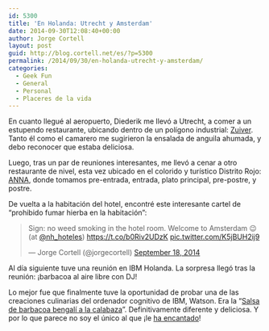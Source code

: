 ```yaml
---
id: 5300
title: 'En Holanda: Utrecht y Amsterdam'
date: 2014-09-30T12:08:40+00:00
author: Jorge Cortell
layout: post
guid: http://blog.cortell.net/es/?p=5300
permalink: /2014/09/30/en-holanda-utrecht-y-amsterdam/
categories:
  - Geek Fun
  - General
  - Personal
  - Placeres de la vida
---
```

En cuanto llegué al aeropuerto, Diederik me llevó a Utrecht, a comer a un estupendo restaurante, ubicando dentro de un polígono industrial: <a title="http://www.zuivergastvrij.nl/" href="http://www.zuivergastvrij.nl/" target="_blank">Zuiver</a>. Tanto él como el camarero me sugirieron la ensalada de anguila ahumada, y debo reconocer que estaba deliciosa.
  
Luego, tras un par de reuniones interesantes, me llevó a cenar a otro restaurante de nivel, esta vez ubicado en el colorido y turístico Distrito Rojo: <a title="http://www.restaurantanna.nl/en" href="http://www.restaurantanna.nl/en" target="_blank">ANNA</a>, donde tomamos pre-entrada, entrada, plato principal, pre-postre, y postre.

De vuelta a la habitación del hotel, encontré este interesante cartel de &#8220;prohibido fumar hierba en la habitación&#8221;:

<blockquote class="twitter-tweet" lang="en">
  <p>
    Sign: no weed smoking in the hotel room. Welcome to Amsterdam 😉 (at <a href="https://twitter.com/NH_Hoteles">@nh_hoteles</a>) <a href="https://t.co/b0Riv2UDzK">https://t.co/b0Riv2UDzK</a> <a href="http://t.co/K5jBUH2ij9">pic.twitter.com/K5jBUH2ij9</a>
  </p>
  
  <p>
    — Jorge Cortell (@jorgecortell) <a href="https://twitter.com/jorgecortell/status/512636074427166720">September 18, 2014</a>
  </p>
</blockquote>



Al día siguiente tuve una reunión en IBM Holanda. La sorpresa llegó tras la reunión: ¡barbacoa al aire libre con DJ!

Lo mejor fue que finalmente tuve la oportunidad de probar una de las creaciones culinarias del ordenador cognitivo de IBM, Watson. Era la “<a title="http://www.npr.org/blogs/thesalt/2014/07/01/327204491/ibms-watson-is-out-with-its-own-barbecue-sauce" href="http://www.npr.org/blogs/thesalt/2014/07/01/327204491/ibms-watson-is-out-with-its-own-barbecue-sauce" target="_blank">Salsa de barbacoa bengalí a la calabaza</a>”. Definitivamente diferente y deliciosa. Y por lo que parece no soy el único al que ¡le <a title="http://www.fastcodesign.com/3027687/i-tasted-bbq-sauce-made-by-ibms-watson-and-loved-it" href="http://www.fastcodesign.com/3027687/i-tasted-bbq-sauce-made-by-ibms-watson-and-loved-it" target="_blank">ha encantado</a>!
